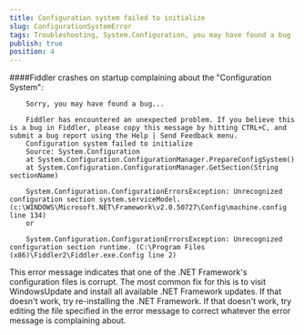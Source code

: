 ```yaml
---
title: Configuration system failed to initialize
slug: ConfigurationSystemError
tags: Troubleshooting, System.Configuration, you may have found a bug
publish: true
position: 4
---
```


####Fiddler crashes on startup complaining about the "Configuration System":

		
		Sorry, you may have found a bug...
		
		Fiddler has encountered an unexpected problem. If you believe this is a bug in Fiddler, please copy this message by hitting CTRL+C, and submit a bug report using the Help | Send Feedback menu.
		Configuration system failed to initialize
		Source: System.Configuration
		at System.Configuration.ConfigurationManager.PrepareConfigSystem()
		at System.Configuration.ConfigurationManager.GetSection(String sectionName)

		System.Configuration.ConfigurationErrorsException: Unrecognized configuration section system.serviceModel. (c:\WINDOWS\Microsoft.NET\Framework\v2.0.50727\Config\machine.config line 134)
		or

		System.Configuration.ConfigurationErrorsException: Unrecognized configuration section runtime. (C:\Program Files (x86)\Fiddler2\Fiddler.exe.Config line 2)

This error message indicates that one of the .NET Framework's configuration files is corrupt. The most common fix for this is to visit WindowsUpdate and install all available .NET Framework updates. If that doesn't work, try re-installing the .NET Framework. If that doesn't work, try editing the file specified in the error message to correct whatever the error message is complaining about.
